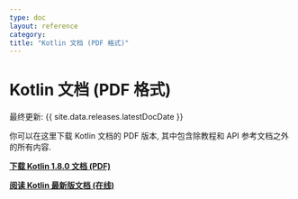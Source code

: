 ```yaml
---
type: doc
layout: reference
category:
title: "Kotlin 文档 (PDF 格式)"
---
```


# Kotlin 文档 (PDF 格式)

最终更新: {{ site.data.releases.latestDocDate }}

你可以在这里下载 Kotlin 文档的 PDF 版本, 其中包含除教程和 API 参考文档之外的所有内容.

**[下载 Kotlin 1.8.0 文档 (PDF)](https://kotlinlang.org/docs/kotlin-reference.pdf)**

**[阅读 Kotlin 最新版文档 (在线)](index.html)**
